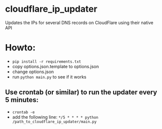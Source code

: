 # cloudflare_ip_updater

Updates the IPs for several DNS records on CloudFlare using their native API

# Howto:
* `pip install -r requirements.txt`
* copy options.json.template to options.json
* change options.json
* run ``python main.py`` to see if it works

## Use crontab (or similar) to run the updater every 5 minutes:
* ``crontab -e``
* add the following line: ``*/5 * * * * python /path_to_cloudflare_ip_updater/main.py``

